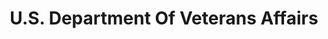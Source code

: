 ---
# This topic lives at
# https://digital.gov/topics/us-department-of-veterans-affairs

slug: "us-department-of-veterans-affairs"

# Topic Title
title: "U.S. Department Of Veterans Affairs"

# description — keep it short and clear
summary: ""


# Weight
weight: 1

# For more information on managing topics,
# see https://github.com/GSA/digitalgov.gov/wiki
---